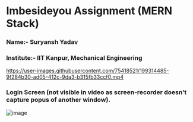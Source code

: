 # Imbesideyou Assignment (MERN Stack)
### Name:- Suryansh Yadav
### Institute:- IIT Kanpur, Mechanical Engineering


https://user-images.githubusercontent.com/75418521/199314485-9f284b30-ad05-412c-9da3-b315fb33ccf0.mp4

### Login Screen (not visible in video as screen-recorder doesn't capture popus of another window).
![image](https://user-images.githubusercontent.com/75418521/199317804-42ac2b4c-5478-458e-8f9f-900e9ec8535a.png)
